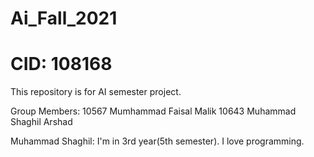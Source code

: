 # Ai_Fall_2021
# CID: 108168
This repository is for AI semester project.

Group Members: 
10567 Mumhammad Faisal Malik
10643 Muhammad Shaghil Arshad

Muhammad Shaghil: 
I'm in 3rd year(5th semester). I love programming.
